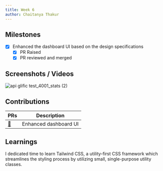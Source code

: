 ```yaml
---
title: Week 6
author: Chaitanya Thakur
---
```


## Milestones

- [x] Enhanced the dashboard UI based on the design specifications
  - [x] PR Raised
  - [x] PR reviewed and merged

## Screenshots / Videos

![api glific test_4001_stats (2)](https://github.com/glific/glific/assets/56156988/5fac8028-9c71-4d39-acf4-ab232dc8653c)

## Contributions

| PRs                                              | Description           |
| ------------------------------------------------ | --------------------- |
| [🔗](https://github.com/glific/glific/pull/3017) | Enhanced dashboard UI |

## Learnings

I dedicated time to learn Tailwind CSS, a utility-first CSS framework which streamlines the styling process by utilizing small, single-purpose utility classes.
